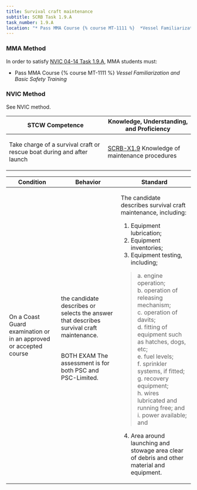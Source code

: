```yaml
---
title: Survival craft maintenance
subtitle: SCRB Task 1.9.A 
task_number: 1.9.A
location: "* Pass MMA Course {% course MT-1111 %}  *Vessel Familiarization and Basic Safety Training*" 
---
```



### MMA Method

In order to satisfy  [NVIC 04-14  Task  1.9.A]({{site.baseurl}}/assets/images/nvic-04-14.pdf), MMA students must:

* Pass MMA Course {% course MT-1111 %}  *Vessel Familiarization and Basic Safety Training*


### NVIC Method

<a onclick="togglevisibility('nvic_methods')" >See NVIC method.</a>

<div id='nvic_methods' class='hide'>

<table>
<thead>
<tr>
<th class='forty'> STCW Competence </th>
<th class='sixty'> Knowledge, Understanding, and Proficiency </th>
</tr>
</thead>




<tbody>
<tr><td markdown='1'>

Take charge of a survival craft or rescue boat during and after launch

</td><td markdown='1'>

[SCRB-X1.9](../../tables/621.html#SCRB-X1.9) Knowledge of maintenance procedures

</td></tr>


</tbody>
</table>


<table>
<thead>
<tr><th class='twenty'>  Condition </th><th class='twenty'> Behavior </th><th  class='sixty'>Standard </th></tr>
</thead>
<tbody >



<tr><td markdown='1'>

On a Coast Guard examination or in an approved or accepted course

</td><td markdown='1'>

the candidate describes or selects the answer that describes survival craft maintenance.

<br>

<div class="tooltip">BOTH
EXAM
<span class="tooltiptext">
The assessment is for both PSC and PSC-Limited.
</span>
</div>


</td><td markdown='1'>

The candidate describes survival craft maintenance, including:

1. Equipment lubrication;   
2. Equipment inventories;   
3. Equipment testing, including;   
> a. engine operation;   
> b. operation of releasing mechanism;   
> c. operation of davits;    
> d. fitting of equipment such as hatches, dogs, etc;   
> e. fuel levels;   
> f. sprinkler systems, if fitted;   
> g. recovery equipment;   
> h. wires lubricated and running free; and     
     i. power available; and
 
4. Area around launching and stowage area clear of debris and other material and equipment. 

</td></tr>
</tbody>
</table>
</div>
